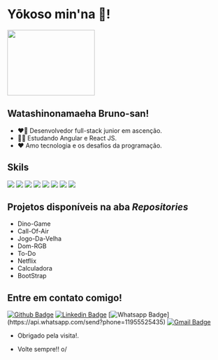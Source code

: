# Yōkoso min'na :vulcan_salute:!
<img width="200" height="150" src="https://i.pinimg.com/originals/67/6c/af/676caf34754c21aa4f0ca91ebcd44932.gif">


## Watashinonamaeha Bruno-san!

- :heart_on_fire: Desenvolvedor full-stack junior em ascenção.
- 	:man_student: Estudando Angular e React JS.
- 	♥️ Amo tecnologia e os desafios da programação.

## Skils 
<img aling="left" src="https://img.shields.io/badge/JavaScript-F7DF1E?style=for-the-badge&logo=javascript&logoColor=black" />
<img aling="left" src="https://img.shields.io/badge/HTML5-E34F26?style=for-the-badge&logo=html5&logoColor=white" />
<img aling="right" src="https://img.shields.io/badge/CSS3-1572B6?style=for-the-badge&logo=css3&logoColor=white" />
<img aling="right" src="https://img.shields.io/badge/Node.js-43853D?style=for-the-badge&logo=node.js&logoColor=white" />
<img aling="right" src="https://img.shields.io/badge/Java-ED8B00?style=for-the-badge&logo=java&logoColor=white" />
<img aling="right" src="https://img.shields.io/badge/C-00599C?style=for-the-badge&logo=c&logoColor=white" />
<img aling="right" src="https://img.shields.io/badge/C%23-239120?style=for-the-badge&logo=c-sharp&logoColor=white" />
<img aling="right" src="https://img.shields.io/badge/MySQL-00000F?style=for-the-badge&logo=mysql&logoColor=white" />

## Projetos disponíveis na aba *Repositories*

- Dino-Game
- Call-Of-Air
- Jogo-Da-Velha
- Dom-RGB
- To-Do
- Netflix
- Calculadora
- BootStrap

## Entre em contato comigo!
[![Github Badge](https://img.shields.io/badge/-Github-000?style=flat-square&logo=Github&logoColor=white&link=link_do_seu_perfil_no_github)](link_do_seu_perfil_no_github)
[![Linkedin Badge](https://img.shields.io/badge/-LinkedIn-blue?style=flat-square&logo=Linkedin&logoColor=white&link=link_do_seu_perfil_no_linkedin)](https://www.linkedin.com/in/bruno-antunes-5a4053204/)
[![Whatsapp Badge](https://img.shields.io/badge/-Whatsapp-4CA143?style=flat-square&labelColor=4CA143&logo=whatsapp&logoColor=white&link=https://api.whatsapp.com/send?phone=seu_telefone_55+DDD+número_de_telefone&text=Hello!)](https://api.whatsapp.com/send?phone=11955525435)
[![Gmail Badge](https://img.shields.io/badge/-Gmail-c14438?style=flat-square&logo=Gmail&logoColor=white&link=mailto:seu_email)](mailto:loginobsequio@gmail.com)

- Obrigado pela visita!. 
 
- Volte sempre!! o/

